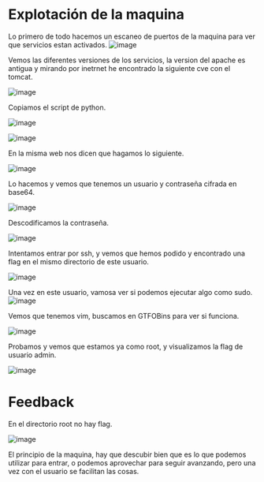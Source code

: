 # Explotación de la maquina

Lo primero de todo hacemos un escaneo de puertos de la maquina para ver que servicios estan activados.
![image](https://github.com/Dani-ITB24/Proyecto-Final/assets/157145186/0ff31222-6fb0-49ab-97b0-5dae84970aab)

Vemos las diferentes versiones de los servicios, la version del apache es antigua y mirando por inetrnet he encontrado la siguiente cve con el tomcat.

![image](https://github.com/Dani-ITB24/Proyecto-Final/assets/157145186/1a453b12-f4ba-4274-b645-5907f4464b25)

Copiamos el script de python.

![image](https://github.com/Dani-ITB24/Proyecto-Final/assets/157145186/5be39604-5631-48b1-8f8e-8103491dade7)

![image](https://github.com/Dani-ITB24/Proyecto-Final/assets/157145186/491c39d4-48f0-4a02-94b5-e7768769ce58)

En la misma web nos dicen que hagamos lo siguiente.

![image](https://github.com/Dani-ITB24/Proyecto-Final/assets/157145186/4c0f415a-ef65-4383-9d16-fff7f4bafd07)

Lo hacemos y vemos que tenemos un usuario y contraseña cifrada en base64. 

![image](https://github.com/Dani-ITB24/Proyecto-Final/assets/157145186/9274e0e3-f28a-4390-ad7b-e2c6c54eeed9)

Descodificamos la contraseña.

![image](https://github.com/Dani-ITB24/Proyecto-Final/assets/157145186/dce5881e-1a4f-4d1b-bcca-04d52683e18a)


Intentamos entrar por ssh, y vemos que hemos podido y encontrado una flag en el mismo directorio de este usuario.

![image](https://github.com/Dani-ITB24/Proyecto-Final/assets/157145186/e3b4e134-c0bf-472c-ab65-112f93f447b6)

Una vez en este usuario, vamosa ver si podemos ejecutar algo como sudo.
![image](https://github.com/Dani-ITB24/Proyecto-Final/assets/157145186/730a5bc3-dd26-4016-8dec-3aff8efefc02)

Vemos que tenemos vim, buscamos en GTFOBins para ver si funciona.

![image](https://github.com/Dani-ITB24/Proyecto-Final/assets/157145186/e50fdde8-f4a7-427f-9d2b-91dfe66cb2b2)

Probamos y vemos que estamos ya como root, y visualizamos la flag de usuario admin.

![image](https://github.com/Dani-ITB24/Proyecto-Final/assets/157145186/95a32830-41e7-4b97-987e-14acf3c486b4)


# Feedback

En el directorio root no hay flag.

![image](https://github.com/Dani-ITB24/Proyecto-Final/assets/157145186/a96aa85f-4849-4ab8-9de6-a80eaf1034f4)

El principio de la maquina, hay que descubir bien que es lo que podemos utilizar para entrar, o podemos aprovechar para seguir avanzando, pero una vez con el usuario se facilitan las cosas.


